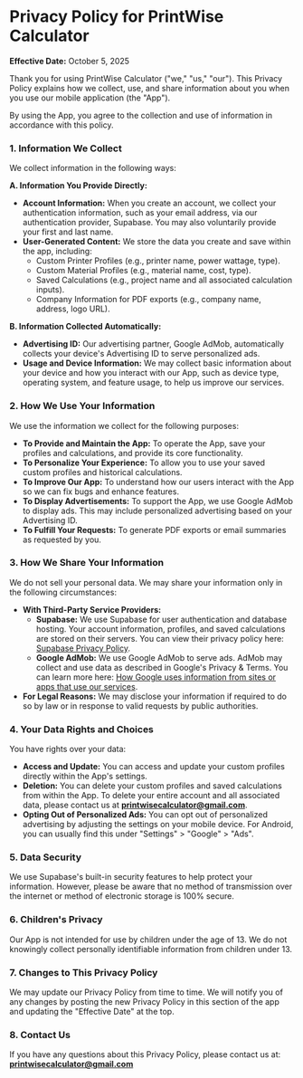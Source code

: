 # Privacy Policy for PrintWise Calculator

**Effective Date:** October 5, 2025

Thank you for using PrintWise Calculator ("we," "us," "our"). This Privacy Policy explains how we collect, use, and share information about you when you use our mobile application (the "App").

By using the App, you agree to the collection and use of information in accordance with this policy.

### 1. Information We Collect

We collect information in the following ways:

**A. Information You Provide Directly:**

*   **Account Information:** When you create an account, we collect your authentication information, such as your email address, via our authentication provider, Supabase. You may also voluntarily provide your first and last name.
*   **User-Generated Content:** We store the data you create and save within the app, including:
    *   Custom Printer Profiles (e.g., printer name, power wattage, type).
    *   Custom Material Profiles (e.g., material name, cost, type).
    *   Saved Calculations (e.g., project name and all associated calculation inputs).
    *   Company Information for PDF exports (e.g., company name, address, logo URL).

**B. Information Collected Automatically:**

*   **Advertising ID:** Our advertising partner, Google AdMob, automatically collects your device's Advertising ID to serve personalized ads.
*   **Usage and Device Information:** We may collect basic information about your device and how you interact with our App, such as device type, operating system, and feature usage, to help us improve our services.

### 2. How We Use Your Information

We use the information we collect for the following purposes:

*   **To Provide and Maintain the App:** To operate the App, save your profiles and calculations, and provide its core functionality.
*   **To Personalize Your Experience:** To allow you to use your saved custom profiles and historical calculations.
*   **To Improve Our App:** To understand how our users interact with the App so we can fix bugs and enhance features.
*   **To Display Advertisements:** To support the App, we use Google AdMob to display ads. This may include personalized advertising based on your Advertising ID.
*   **To Fulfill Your Requests:** To generate PDF exports or email summaries as requested by you.

### 3. How We Share Your Information

We do not sell your personal data. We may share your information only in the following circumstances:

*   **With Third-Party Service Providers:**
    *   **Supabase:** We use Supabase for user authentication and database hosting. Your account information, profiles, and saved calculations are stored on their servers. You can view their privacy policy here: [Supabase Privacy Policy](https://supabase.com/privacy).
    *   **Google AdMob:** We use Google AdMob to serve ads. AdMob may collect and use data as described in Google's Privacy & Terms. You can learn more here: [How Google uses information from sites or apps that use our services](https://policies.google.com/technologies/partner-sites).
*   **For Legal Reasons:** We may disclose your information if required to do so by law or in response to valid requests by public authorities.

### 4. Your Data Rights and Choices

You have rights over your data:

*   **Access and Update:** You can access and update your custom profiles directly within the App's settings.
*   **Deletion:** You can delete your custom profiles and saved calculations from within the App. To delete your entire account and all associated data, please contact us at **printwisecalculator@gmail.com**.
*   **Opting Out of Personalized Ads:** You can opt out of personalized advertising by adjusting the settings on your mobile device. For Android, you can usually find this under "Settings" > "Google" > "Ads".

### 5. Data Security

We use Supabase's built-in security features to help protect your information. However, please be aware that no method of transmission over the internet or method of electronic storage is 100% secure.

### 6. Children's Privacy

Our App is not intended for use by children under the age of 13. We do not knowingly collect personally identifiable information from children under 13.

### 7. Changes to This Privacy Policy

We may update our Privacy Policy from time to time. We will notify you of any changes by posting the new Privacy Policy in this section of the app and updating the "Effective Date" at the top.

### 8. Contact Us

If you have any questions about this Privacy Policy, please contact us at: **printwisecalculator@gmail.com**